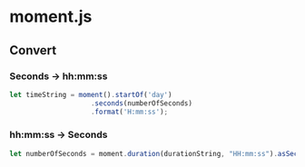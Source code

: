 # moment.js

## Convert

### Seconds → hh:mm:ss

```javascript
let timeString = moment().startOf('day')
					.seconds(numberOfSeconds)
					.format('H:mm:ss');
```

### hh:mm:ss → Seconds

```javascript
let numberOfSeconds = moment.duration(durationString, "HH:mm:ss").asSeconds();
```

